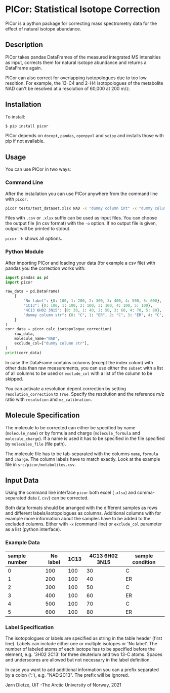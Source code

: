 # PICor: Statistical Isotope Correction

PICor is a python package for correcting mass spectrometry data for the effect of natural isotope abundance.


## Description

PICor takes pandas DataFrames of the measured integrated MS intensities as input, corrects them for natural isotope abundance and returns a DataFrame again.

PICor can also correct for overlapping isotopologues due to too low resoltion. For example, the 13-C4 and 2-H4 isotopologues of the metabolite NAD can't be resolved at a resolution of 60,000 at 200 m/z.

## Installation

To install:

```bash
$ pip install picor
```

PICor depends on `docopt`, `pandas`, `openpyxl` and `scipy` and installs those with pip if not available.

## Usage

You can use PICor in two ways:

### Command Line

After the installation you can use PICor anywhere from the command line with `picor`.

```bash
picor tests/test_dataset.xlsx NAD -x "dummy column int" -x "dummy column str"
```

Files with `.csv` or `.xlsx` suffix can be used as input files.
You can choose the output file (in csv format) with the `-o` option.
If no output file is given, output will be printed to stdout.

`picor -h` shows all options.

### Python Module

After importing PICor and loading your data (for example a csv file) with pandas you the correction works with:

```python
import pandas as pd
import picor

raw_data = pd.DataFrame(
    {
        "No label": {0: 100, 1: 200, 2: 300, 3: 400, 4: 500, 5: 600},
        "1C13": {0: 100, 1: 100, 2: 100, 3: 100, 4: 100, 5: 100},
        "4C13 6H02 3N15": {0: 30, 1: 40, 2: 50, 3: 60, 4: 70, 5: 80},
        "dummy column str": {0: "C", 1: "ER", 2: "C", 3: "ER", 4: "C", 5: "ER"},
    }
)
corr_data = picor.calc_isotopologue_correction(
    raw_data,
    molecule_name="NAD",
    exclude_col=["dummy column str"],
)
print(corr_data)
```

In case the DataFrame contains columns (except the index colum) with other data than raw measurements, you can use either the `subset` with a list of all columns to be used or `exclude_col` with a list of the column to be skipped.

You can activate a resolution depent correction by setting  `resolution_correction` to `True`. Specify the resolution and the reference m/z ratio with `resolution` and `mz_calibration`.


## Molecule Specification
The molecule to be corrected can either be specified by name (`molecule_name`) or by formula and charge (`molecule_formula` and `molecule_charge`).
If a name is used it has to be specified in the file specified by `molecules_file` (file path). 

The molecule file has to be tab-separated with the columns `name`, `formula` and `charge`. The column labels have to match exactly. Look at the example file ìn `src/picor/metabolites.csv`.

## Input Data
Using the command line interface `picor` both excel (`.xlsx`) and comma-separated data (`.csv`) can be corrected.

Both data formats should be arranged with the different samples as rows and different labels/isotopologues as columns.
Additional columns with for example more information about the samples have to be added to the excluded columns. Either with `-x` (command line) or `exclude_col` parameter as a list (python interface).

### Example Data

| sample number | No label | 1C13 | 4C13 6H02 3N15 | sample condition |
|:------------- | -------- | ---- | -------------- | ---------------- |
| 0             | 100      | 100  | 30             | C                |
| 1             | 200      | 100  | 40             | ER               |
| 2             | 300      | 100  | 50             | C                |
| 3             | 400      | 100  | 60             | ER               |
| 4             | 500      | 100  | 70             | C                |
| 5             | 600      | 100  | 80             | ER               |


### Label Specification

The isotopologues or labels are specified as string in the table header (first line).
Labels can include either one or multiple isotopes or 'No label'.
The number of labeled atoms of each isotope has to be specified before the element, e.g. '3H02 2C13' for three deuterium and two 13-C atoms.
Spaces and underscores are allowed but not necessary in the label definition.

In case you want to add additional information you can a prefix separated by a colon (':'), e.g. "NAD:2C13". The prefix will be ignored. 


Jørn Dietze, UiT -The Arctic University of Norway, 2021
